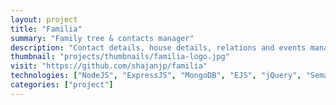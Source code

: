 ```yaml
---		
layout: project
title: "Familia"
summary: "Family tree & contacts manager"
description: "Contact details, house details, relations and events manager for family."
thumbnail: "projects/thumbnails/familia-logo.jpg"
visit: "https://github.com/shajanjp/familia"
technologies: ["NodeJS", "ExpressJS", "MongoDB", "EJS", "jQuery", "Semantic-UI"]
categories: ["project"]
---
```

